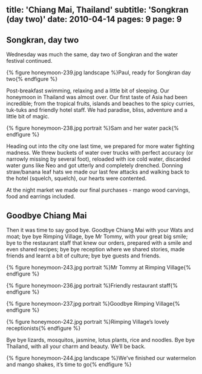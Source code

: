 title: 'Chiang Mai, Thailand'
subtitle: 'Songkran (day two)'
date: 2010-04-14
pages: 9
page: 9
---

## Songkran, day two

Wednesday was much the same, day two of Songkran and the water festival continued.

{% figure honeymoon-239.jpg landscape %}Paul, ready for Songkran day two{% endfigure %}

Post-breakfast swimming, relaxing and a little bit of sleeping. Our honeymoon in Thailand was almost over. Our first taste of Asia had been incredible; from the tropical fruits, islands and beaches to the spicy curries, tuk-tuks and friendly hotel staff. We had paradise, bliss, adventure and a little bit of magic.

{% figure honeymoon-238.jpg portrait %}Sam and her water pack{% endfigure %}

Heading out into the city one last time, we prepared for more water fighting madness. We threw buckets of water over trucks with perfect accuracy (or narrowly missing by several foot), reloaded with ice cold water, discarded water guns like Neo and got utterly and completely drenched. Donning straw/banana leaf hats we made our last few attacks and walking back to the hotel (squelch, squelch), our hearts were contented.

At the night market we made our final purchases - mango wood carvings, food and earrings included.

## Goodbye Chiang Mai

Then it was time to say good bye. Goodbye Chiang Mai with your Wats and moat; bye bye Rimping Village, bye Mr Tommy, with your great big smile; bye to the restaurant staff that knew our orders, prepared with a smile and even shared recipes; bye bye reception where we shared stories, made friends and learnt a bit of culture; bye bye guests and friends.

{% figure honeymoon-243.jpg portrait %}Mr Tommy  at Rimping Village{% endfigure %}

{% figure honeymoon-236.jpg portrait %}Friendly restaurant staff{% endfigure %}

{% figure honeymoon-237.jpg portrait %}Goodbye Rimping Village{% endfigure %}

{% figure honeymoon-242.jpg portrait %}Rimping Village’s lovely receptionists{% endfigure %}

Bye bye lizards, mosquitos, jasmine, lotus plants, rice and noodles. Bye bye Thailand, with all your charm and beauty. We’ll be back.

{% figure honeymoon-244.jpg landscape %}We’ve finished our watermelon and mango shakes, it’s time to go{% endfigure %}
